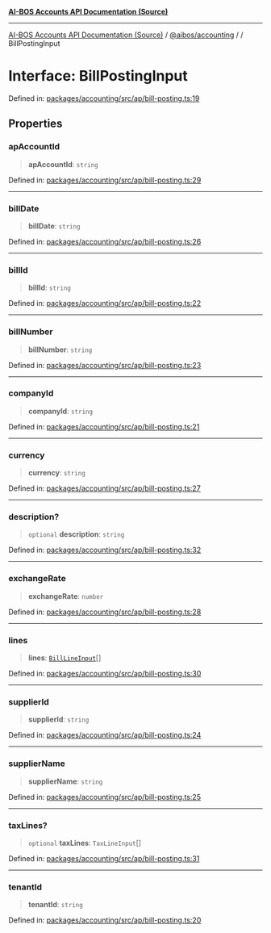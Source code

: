 [**AI-BOS Accounts API Documentation (Source)**](../../../README.md)

***

[AI-BOS Accounts API Documentation (Source)](../../../README.md) / [@aibos/accounting](../README.md) / [](../README.md) / BillPostingInput

# Interface: BillPostingInput

Defined in: [packages/accounting/src/ap/bill-posting.ts:19](https://github.com/pohlai88/accounts/blob/48103fb36d28b2b9bfb33472b6de2f719773cde9/packages/accounting/src/ap/bill-posting.ts#L19)

## Properties

### apAccountId

> **apAccountId**: `string`

Defined in: [packages/accounting/src/ap/bill-posting.ts:29](https://github.com/pohlai88/accounts/blob/48103fb36d28b2b9bfb33472b6de2f719773cde9/packages/accounting/src/ap/bill-posting.ts#L29)

***

### billDate

> **billDate**: `string`

Defined in: [packages/accounting/src/ap/bill-posting.ts:26](https://github.com/pohlai88/accounts/blob/48103fb36d28b2b9bfb33472b6de2f719773cde9/packages/accounting/src/ap/bill-posting.ts#L26)

***

### billId

> **billId**: `string`

Defined in: [packages/accounting/src/ap/bill-posting.ts:22](https://github.com/pohlai88/accounts/blob/48103fb36d28b2b9bfb33472b6de2f719773cde9/packages/accounting/src/ap/bill-posting.ts#L22)

***

### billNumber

> **billNumber**: `string`

Defined in: [packages/accounting/src/ap/bill-posting.ts:23](https://github.com/pohlai88/accounts/blob/48103fb36d28b2b9bfb33472b6de2f719773cde9/packages/accounting/src/ap/bill-posting.ts#L23)

***

### companyId

> **companyId**: `string`

Defined in: [packages/accounting/src/ap/bill-posting.ts:21](https://github.com/pohlai88/accounts/blob/48103fb36d28b2b9bfb33472b6de2f719773cde9/packages/accounting/src/ap/bill-posting.ts#L21)

***

### currency

> **currency**: `string`

Defined in: [packages/accounting/src/ap/bill-posting.ts:27](https://github.com/pohlai88/accounts/blob/48103fb36d28b2b9bfb33472b6de2f719773cde9/packages/accounting/src/ap/bill-posting.ts#L27)

***

### description?

> `optional` **description**: `string`

Defined in: [packages/accounting/src/ap/bill-posting.ts:32](https://github.com/pohlai88/accounts/blob/48103fb36d28b2b9bfb33472b6de2f719773cde9/packages/accounting/src/ap/bill-posting.ts#L32)

***

### exchangeRate

> **exchangeRate**: `number`

Defined in: [packages/accounting/src/ap/bill-posting.ts:28](https://github.com/pohlai88/accounts/blob/48103fb36d28b2b9bfb33472b6de2f719773cde9/packages/accounting/src/ap/bill-posting.ts#L28)

***

### lines

> **lines**: [`BillLineInput`](BillLineInput.md)[]

Defined in: [packages/accounting/src/ap/bill-posting.ts:30](https://github.com/pohlai88/accounts/blob/48103fb36d28b2b9bfb33472b6de2f719773cde9/packages/accounting/src/ap/bill-posting.ts#L30)

***

### supplierId

> **supplierId**: `string`

Defined in: [packages/accounting/src/ap/bill-posting.ts:24](https://github.com/pohlai88/accounts/blob/48103fb36d28b2b9bfb33472b6de2f719773cde9/packages/accounting/src/ap/bill-posting.ts#L24)

***

### supplierName

> **supplierName**: `string`

Defined in: [packages/accounting/src/ap/bill-posting.ts:25](https://github.com/pohlai88/accounts/blob/48103fb36d28b2b9bfb33472b6de2f719773cde9/packages/accounting/src/ap/bill-posting.ts#L25)

***

### taxLines?

> `optional` **taxLines**: `TaxLineInput`[]

Defined in: [packages/accounting/src/ap/bill-posting.ts:31](https://github.com/pohlai88/accounts/blob/48103fb36d28b2b9bfb33472b6de2f719773cde9/packages/accounting/src/ap/bill-posting.ts#L31)

***

### tenantId

> **tenantId**: `string`

Defined in: [packages/accounting/src/ap/bill-posting.ts:20](https://github.com/pohlai88/accounts/blob/48103fb36d28b2b9bfb33472b6de2f719773cde9/packages/accounting/src/ap/bill-posting.ts#L20)
